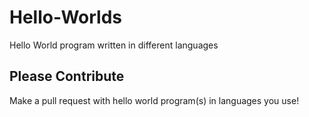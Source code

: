 # Hello-Worlds
Hello World program written in different languages

## Please Contribute
Make a pull request with hello world program(s) in languages you use!
